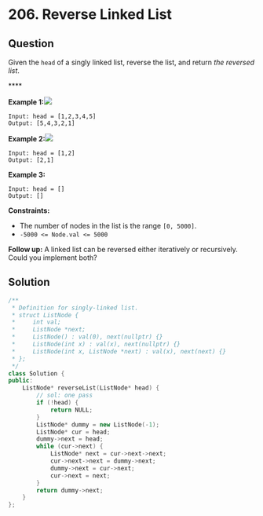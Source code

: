 # 206. Reverse Linked List

## Question

Given the `head` of a singly linked list, reverse the list, and return _the reversed list_.

\*\*\*\*

**Example 1:**![](https://assets.leetcode.com/uploads/2021/02/19/rev1ex1.jpg)

```text
Input: head = [1,2,3,4,5]
Output: [5,4,3,2,1]
```

**Example 2:**![](https://assets.leetcode.com/uploads/2021/02/19/rev1ex2.jpg)

```text
Input: head = [1,2]
Output: [2,1]
```

**Example 3:**

```text
Input: head = []
Output: []
```

**Constraints:**

* The number of nodes in the list is the range `[0, 5000]`.
* `-5000 <= Node.val <= 5000`

**Follow up:** A linked list can be reversed either iteratively or recursively. Could you implement both?

## Solution

```cpp
/**
 * Definition for singly-linked list.
 * struct ListNode {
 *     int val;
 *     ListNode *next;
 *     ListNode() : val(0), next(nullptr) {}
 *     ListNode(int x) : val(x), next(nullptr) {}
 *     ListNode(int x, ListNode *next) : val(x), next(next) {}
 * };
 */
class Solution {
public:
    ListNode* reverseList(ListNode* head) {
        // sol: one pass
        if (!head) {
            return NULL;
        }
        ListNode* dummy = new ListNode(-1);
        ListNode* cur = head;
        dummy->next = head;
        while (cur->next) {
            ListNode* next = cur->next->next;
            cur->next->next = dummy->next;
            dummy->next = cur->next;
            cur->next = next;
        }
        return dummy->next;
    }
};
```

